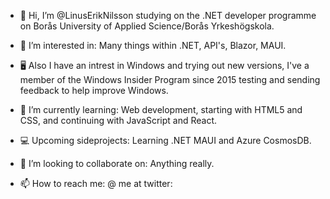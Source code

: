 - 👋 Hi, I’m @LinusErikNilsson studying on the .NET developer programme on Borås University of Applied Science/Borås Yrkeshögskola.

- 👀 I’m interested in: Many things within .NET, API's, Blazor, MAUI.

- 🖥️ Also I have an intrest in Windows and trying out new versions, I've a member of the Windows Insider Program since 2015 testing and sending feedback to help improve Windows.

- 🌱 I’m currently learning: Web development, starting with HTML5 and CSS, and continuing with JavaScript and React.

- 💻 Upcoming sideprojects: Learning .NET MAUI and Azure CosmosDB.

- 💞️ I’m looking to collaborate on: Anything really.

- 📫 How to reach me: @ me at twitter:

<!---
LinusErikNilsson/LinusErikNilsson is a ✨ special ✨ repository because its `README.md` (this file) appears on your GitHub profile.
You can click the Preview link to take a look at your changes.
--->
